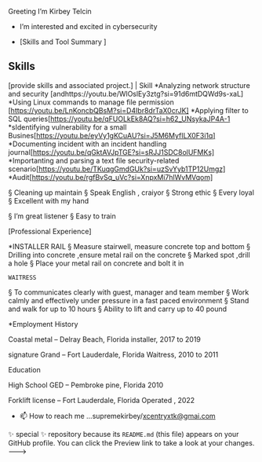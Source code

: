 Greeting I’m Kirbey Telcin
-  I’m interested and excited in cybersecurity

  
- [Skills and Tool Summary ]
 ## Skills
[provide skills and associated project.]
| Skill
*Analyzing network structure and security [andhttps://youtu.be/WlOslEy3ztg?si=91d6mtDQWd9s-xaL]
*Using Linux commands to manage file permission [https://youtu.be/LnKoncbQBsM?si=D4Ibr8drTaX0crJK]
*Applying filter to SQL queries[https://youtu.be/qFUOLkEk8AQ?si=h62_UNsykaJP4A-1
*sIdentifying  vulnerability for a small Busines[https://youtu.be/eyVy1gKCuAU?si=J5M6MyfILX0F3i1q]
*Documenting incident with an incident handling journal[https://youtu.be/qGktAVJpTGE?si=sRJJ1SDC8olUFMKs]
*Importanting and parsing a text file security-related scenario[https://youtu.be/TKuqgGmdGUk?si=uzSvYyb1TP12Umgz]
*Audit[https://youtu.be/rgfBvSq_uVc?si=XnpxMi7hlWvMVqom]



§  Cleaning up maintain
§  Speak English , craiyor
§  Strong ethic
§  Every loyal
§  Excellent with my hand
 
§  I’m great listener
§  Easy to train

 
 
[Professional Experience]
 
*INSTALLER RAIL
§  Measure stairwell, measure concrete top and bottom
§  Drilling into concrete ,ensure metal rail on the concrete
§  Marked spot ,drill a hole
§  Place your metal rail on concrete and bolt it in
 
    WAITRESS
§  To communicates clearly with guest, manager and team member
§  Work calmly and effectively under pressure in a fast paced environment
§  Stand and walk for up to 10 hours
§  Ability to lift and carry up to 40 pound
 
*Employment History
 
Coastal metal – Delray Beach, Florida
installer, 2017 to 2019
 
signature Grand – Fort Lauderdale, Florida
Waitress, 2010 to 2011
 
Education
 
High School GED – Pembroke pine, Florida
  2010
 
Forklift license  – Fort Lauderdale, Florida
Operated , 2022
- 📫 How to reach me ...supremekirbey/xcentryxtk@gmai.com


✨ special ✨ repository because its `README.md` (this file) appears on your GitHub profile.
You can click the Preview link to take a look at your changes.
--->
